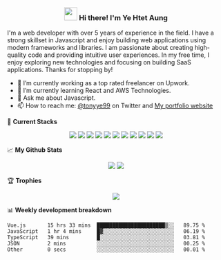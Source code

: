 <h3 align="center"><img src = "https://raw.githubusercontent.com/MartinHeinz/MartinHeinz/master/wave.gif" width = 30px> Hi there! I'm Ye Htet Aung</h3>

I'm a web developer with over 5 years of experience in the field. I have a strong skillset in Javascript and enjoy building web applications using modern frameworks and libraries. I am passionate about creating high-quality code and providing intuitive user experiences. In my free time, I enjoy exploring new technologies and focusing on building SaaS applications. Thanks for stopping by!

- 🔭 I’m currently working as a top rated freelancer on Upwork.
- 🌱 I’m currently learning React and AWS Technologies.
- 💬 Ask me about Javascript.
- 📫 How to reach me: [@tonyye99](https://twitter.com/TonyYe99) on Twitter and [My portfolio website](https://yehtetaung.netlify.app) 

🚀 **Current Stacks**
<p align="center">
  <img src="https://img.shields.io/badge/JavaScript-323330?style=for-the-badge&logo=javascript&logoColor=F7DF1E" />
  <img src="https://img.shields.io/badge/TypeScript-007ACC?style=for-the-badge&logo=typescript&logoColor=white" />
  <img src="https://img.shields.io/badge/Vue.js-35495E?style=for-the-badge&logo=vuedotjs&logoColor=4FC08D" />
  <img src="https://img.shields.io/badge/Node.js-339933?style=for-the-badge&logo=nodedotjs&logoColor=white" />
  <img src="https://img.shields.io/badge/Express.js-000000?style=for-the-badge&logo=express&logoColor=white" />
  <img src="https://img.shields.io/badge/nuxt.js-00C58E?style=for-the-badge&logo=nuxtdotjs&logoColor=white" />
  <img src="https://img.shields.io/badge/Tailwind_CSS-38B2AC?style=for-the-badge&logo=tailwind-css&logoColor=white" />
  <img src="https://img.shields.io/badge/Docker-2CA5E0?style=for-the-badge&logo=docker&logoColor=white" />
  <img src="https://img.shields.io/badge/Amazon_AWS-FF9900?style=for-the-badge&logo=amazonaws&logoColor=white" />
  <img src="https://img.shields.io/badge/MongoDB-4EA94B?style=for-the-badge&logo=mongodb&logoColor=white" />
  <img src="https://img.shields.io/badge/Supabase-181818?style=for-the-badge&logo=supabase&logoColor=white" />
</p>

📈 **My Github Stats**
<p align="center">
  <img src="https://github-readme-stats-git-masterrstaa-rickstaa.vercel.app/api?username=tonyye99&theme=dark" />
  <img src="https://github-readme-streak-stats.herokuapp.com/?user=tonyye99&theme=dark" />
</p>

🏆 **Trophies**
<p align="center">
  <img src="https://github-profile-trophy.vercel.app/?username=tonyye99&theme=dark" />
</p>

📊 **Weekly development breakdown**
<!--START_SECTION:waka-->

```text
Vue.js       15 hrs 33 mins  ██████████████████████▒░░   89.75 %
JavaScript   1 hr 4 mins     █▓░░░░░░░░░░░░░░░░░░░░░░░   06.19 %
TypeScript   39 mins         █░░░░░░░░░░░░░░░░░░░░░░░░   03.81 %
JSON         2 mins          ░░░░░░░░░░░░░░░░░░░░░░░░░   00.25 %
Other        0 secs          ░░░░░░░░░░░░░░░░░░░░░░░░░   00.01 %
```

<!--END_SECTION:waka-->


